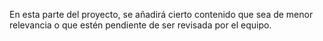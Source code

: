  
 En esta parte del proyecto, se añadirá cierto contenido que sea de menor
 relevancia o que estén pendiente de ser revisada por el equipo.
